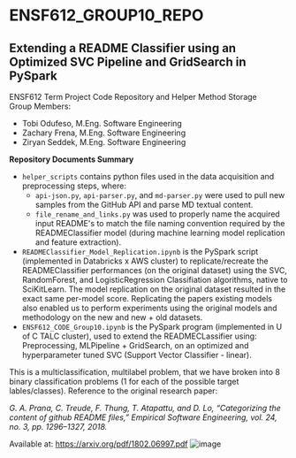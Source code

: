 # ENSF612_GROUP10_REPO
## Extending a README Classifier using an Optimized SVC Pipeline and GridSearch in PySpark <br/>
ENSF612 Term Project Code Repository and Helper Method Storage <br/>
Group Members:
- Tobi Odufeso, M.Eng. Software Engineering
- Zachary Frena, M.Eng. Software Engineering
- Ziryan Seddek, M.Eng. Software Engineering

**Repository Documents Summary**
- `helper_scripts` contains python files used in the data acquisition and preprocessing steps, where:
  * `api-json.py`, `api-parser.py`, and `md-parser.py` were used to pull new samples from the GitHub API and parse MD textual content.
  * `file_rename_and_links.py` was used to properly name the acquired input README's to match the file naming convention required by the READMEClassifier model (during machine learning model replication and feature extraction).
- `READMEClassifier_Model_Replication.ipynb` is the PySpark script (implemented in Databricks x AWS cluster) to replicate/recreate the READMEClassifier performances (on the original dataset) using the SVC, RandomForest, and LogisticRegression Classifiation algorithms, native to SciKitLearn. The model replication on the original dataset resulted in the exact same per-model score. Replicating the papers existing models also enabled us to perform experiments using the original models and methodology on the new and new + old datasets.
- `ENSF612_CODE_Group10.ipynb` is the PySpark program (implemented in U of C TALC cluster), used to extend the READMECLassifier using: Preprocessing, MLPipeline + GridSearch, on an optimized and hyperparameter tuned SVC (Support Vector Classifier - linear).

This is a multiclassification, multilabel problem, that we have broken into 8 binary classification problems (1 for each of the possible target lables/classes). Reference to the original research paper:

*G. A. Prana, C. Treude, F. Thung, T. Atapattu, and D. Lo, “Categorizing the content of github README files,” Empirical Software Engineering, vol. 24, no. 3, pp. 1296–1327, 2018.* 

Available at: https://arxiv.org/pdf/1802.06997.pdf
![image](https://user-images.githubusercontent.com/83628551/146195910-2280ca0a-5eab-4699-8221-1e6716a5525a.png)

